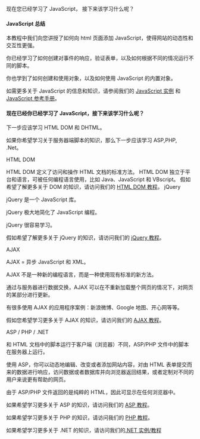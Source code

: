  现在您已经学习了 JavaScript， 接下来该学习什么呢？  

#### JavaScript 总结

 本教程中我们向您讲授了如何向 html 页面添加 JavaScript，使得网站的动态性和交互性更强。

 你已经学习了如何创建对事件的响应，验证表单，以及如何根据不同的情况运行不同的脚本。

 你也学到了如何创建和使用对象，以及如何使用 JavaScript 的内置对象。

 如需更多关于 JavaScript 的信息和知识，请参阅我们的 [JavaScript 实例](http://www.w3cschool.cc/js/js-examples.html) 和 [JavaScript 参考手册](http://www.w3cschool.cc/jsref/)。

 

#### 现在已经你已经学习了 JavaScript，接下来该学习什么呢？

 下一步应该学习 HTML DOM 和 DHTML。

 如果你希望学习关于服务器端脚本的知识，那么下一步应该学习 ASP,PHP, .Net。

 HTML DOM

 HTML DOM 定义了访问和操作 HTML 文档的标准方法。 HTML DOM 独立于平台和语言，可被任何编程语言使用，比如 Java、JavaScript 和 VBscript。 假如希望了解更多关于 DOM 的知识，请访问我们的 [HTML DOM 教程](http://www.w3cschool.cc/htmldom/)。 jQuery

 jQuery 是一个 JavaScript 库。

 jQuery 极大地简化了 JavaScript 编程。

 jQuery 很容易学习。

 假如希望了解更多关于 jQuery 的知识，请访问我们的 [jQuery 教程](http://www.w3cschool.cc/jquery/)。

 AJAX

 AJAX = 异步 JavaScript 和 XML。

 AJAX 不是一种新的编程语言，而是一种使用现有标准的新方法。

 通过与服务器进行数据交换，AJAX 可以在不重新加载整个网页的情况下，对网页的某部分进行更新。

 有很多使用 AJAX 的应用程序案例：新浪微博、Google 地图、开心网等等。

 假如您希望学习更多关于 AJAX 的知识，请访问我们的 [AJAX 教程](http://www.w3cschool.cc/ajax/)。

 ASP / PHP / .NET

 和 HTML 文档中的脚本运行于客户端（浏览器）不同，ASP/PHP 文件中的脚本在服务器上运行。

 使用 ASP，你可以动态地编辑、改变或者添加网站内容，对由 HTML 表单提交而来的数据进行响应，访问数据或者数据库并向浏览器返回结果，或者定制对不同的用户来说更有帮助的网页。

 由于 ASP/PHP 文件返回的是纯粹的 HTML，因此可显示在任何浏览器中。

 如果希望学习更多关于 ASP 的知识，请访问我们的 [ASP 教程](http://www.w3cschool.cc/asp/)。

 如果希望学习更多关于 PHP 的知识，请访问我们的 [PHP 教程](http://www.w3cschool.cc/php/)。

 如果希望学习更多关于 .NET 的知识，请访问我们的[.NET 实例/教程](http://www.w3cschool.cc/aspnet/)

 

